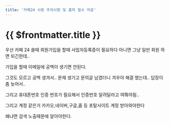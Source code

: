 ```yaml
---
title: '카페24 사용 주의사항 및 홈피 필수 자료'
---
```


# {{ $frontmatter.title }}


우선 카페 24 쓸때 회원가입을 할때 사업자등록증이 필요하다 아니면 그냥 일반 회원 하면 되긴한데..

가입을 할때 이메일에 공백이 생기면 안된다.

그것도 모르고 공백 생겨서.. 문제 생기고 문의글 남겼더니 겨우야 해결 했는데.. 답장이 좀 늦어서..

그리고 휴대폰번호 인증 번호가 필요해서 인증번호 알려달라고 여쭤야됨..



그리고 계정 같은거 카카오,네이버,구글,줌 등 포탈사이트 계정 받아와야한다

왜냐면 검색 노출때문에 알아야한다.